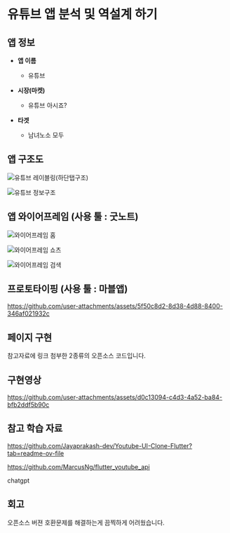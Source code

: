 # 유튜브 앱 분석 및 역설계 하기        

## 앱 정보

- **앱 이름** 

  - 유튜브   

- **시장(마켓)**  

  - 유튜브 아시죠?   

- **타겟**  

  - 남녀노소 모두      



## 앱 구조도
![유튜브 레이블링(하단탭구조)](https://github.com/user-attachments/assets/05f144a4-132f-47a6-bfd5-f17ece916d37)




![유튜브 정보구조](https://github.com/user-attachments/assets/b7b7ad26-8f5e-473a-9119-3c7b747df052)





## 앱 와이어프레임 (사용 툴 : 굿노트)
![와이어프레임 홈](https://github.com/user-attachments/assets/2816386c-6777-4358-a5d7-d8a1c414d8e6)




![와이어프레임 쇼츠](https://github.com/user-attachments/assets/a925228d-554c-484c-9571-d2dcdf1a3791)




![와이어프레임 검색](https://github.com/user-attachments/assets/a785d2b4-f5ca-4a13-90b0-fc97fef86f6f)




## 프로토타이핑 (사용 툴 : 마블앱)



https://github.com/user-attachments/assets/5f50c8d2-8d38-4d88-8400-346af021932c




## 페이지 구현
참고자료에 링크 첨부한 2종류의 오픈소스 코드입니다.



## 구현영상 



https://github.com/user-attachments/assets/d0c13094-c4d3-4a52-ba84-bfb2ddf5b90c





## 참고 학습 자료 
https://github.com/Jayaprakash-dev/Youtube-UI-Clone-Flutter?tab=readme-ov-file


https://github.com/MarcusNg/flutter_youtube_api

chatgpt


## 회고
오픈소스 버젼 호환문제를 해결하는게 끔찍하게 어려웠습니다.

